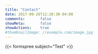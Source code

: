 ```yaml
---
title: "Contact"
date: 2017-09-26T12:20:30-04:00
comments:       false
showMeta:       false
showActions:    true
#thumbnailImage: //example.com/image.jpg
---
```


{{< formspree subject="Test" >}}
